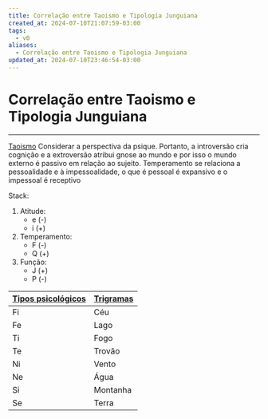 ```yaml
---
title: Correlação entre Taoismo e Tipologia Junguiana
created_at: 2024-07-10T21:07:59-03:00
tags:
  - v0
aliases:
  - Correlação entre Taoismo e Tipologia Junguiana
updated_at: 2024-07-10T23:46:54-03:00
---
```

# Correlação entre Taoismo e Tipologia Junguiana
---

[Taoismo](_insight/2024/07/2024-07-10-Taoismo.md)
Considerar a perspectiva da psique. Portanto, a introversão cria cognição e a extroversão atribui gnose ao mundo e por isso o mundo externo é passivo em relação ao sujeito. Temperamento se relaciona a pessoalidade e à impessoalidade, o que é pessoal é expansivo e o impessoal é receptivo

Stack:
1. Atitude:
	- e (-)
	- i (+)
1. Temperamento:
	- F (-)
	- Q (+)
2. Função:
	- J (+)
	- P (-)

| [Tipos psicológicos](_insight/2024/07/2024-07-10-Tipos_psicologicos.md) | [Trigramas](_insight/2024/07/2024-07-10-Trigramas.md) |
| ------------------------------------------------------ | ------------------------------------ |
| Fi                                                     | Céu                                  |
| Fe                                                     | Lago                                 |
| Ti                                                     | Fogo                                 |
| Te                                                     | Trovão                               |
| Ni                                                     | Vento                                |
| Ne                                                     | Água                                 |
| Si                                                     | Montanha                             |
| Se                                                     | Terra                                |